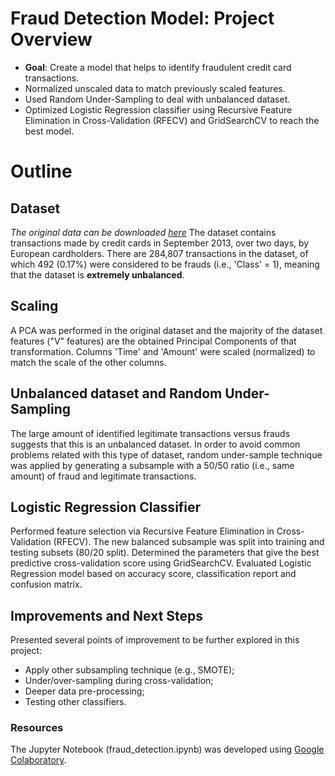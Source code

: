 # Fraud Detection Model: Project Overview

* **Goal**: Create a model that helps to identify fraudulent credit card transactions.
* Normalized unscaled data to match previously scaled features.
* Used Random Under-Sampling to deal with unbalanced dataset.
* Optimized Logistic Regression classifier using Recursive Feature Elimination in Cross-Validation (RFECV) and GridSearchCV to reach the best model.


# Outline

## Dataset
*The original data can be downloaded [here](https://www.kaggle.com/mlg-ulb/creditcardfraud)*
The dataset contains transactions made by credit cards in September 2013, over two days, by European cardholders.
There are 284,807 transactions in the dataset, of which 492 (0.17%) were considered to be frauds (i.e., 'Class' = 1), meaning that the dataset is **extremely unbalanced**.

## Scaling
A PCA was performed in the original dataset and the majority of the dataset features ("V" features) are the obtained Principal Components of that transformation.
Columns 'Time' and 'Amount' were scaled (normalized) to match the scale of the other columns.

## Unbalanced dataset and Random Under-Sampling
The large amount of identified legitimate transactions versus frauds suggests that this is an unbalanced dataset.
In order to avoid common problems related with this type of dataset, random under-sample technique was applied by generating a subsample with a 50/50 ratio (i.e., same amount) of fraud and legitimate transactions.

## Logistic Regression Classifier
Performed feature selection via Recursive Feature Elimination in Cross-Validation (RFECV).
The new balanced subsample was split into training and testing subsets (80/20 split).
Determined the parameters that give the best predictive cross-validation score using GridSearchCV.
Evaluated Logistic Regression model based on accuracy score, classification report and confusion matrix.

## Improvements and Next Steps
Presented several points of improvement to be further explored in this project:
* Apply other subsampling technique (e.g., SMOTE);
* Under/over-sampling during cross-validation;
* Deeper data pre-processing;
* Testing other classifiers.

### Resources
The Jupyter Notebook (fraud_detection.ipynb) was developed using [Google Colaboratory](http://colab.research.google.com/).
